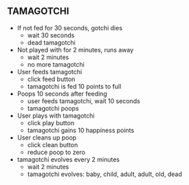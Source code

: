 ## TAMAGOTCHI

* If not fed for 30 seconds, gotchi dies
  * wait 30 seconds
  * dead tamagotchi
* Not played with for 2 minutes, runs away
  * wait 2 minutes
  * no more tamagotchi
* User feeds tamagotchi
  * click feed button
  * tamagotchi is fed 10 points to full
* Poops 10 seconds after feeding
  * user feeds tamagotchi, wait 10 seconds
  * tamagotchi poops
* User plays with tamagotchi
  * click play button
  * tamagotchi gains 10 happiness points
* User cleans up poop
  * click clean button
  * reduce poop to zero
* tamagotchi evolves every 2 minutes
  * wait 2 minutes
  * tamagotchi evolves: baby, child, adult, adult, old, dead